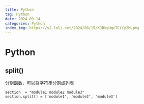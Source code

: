 ```yaml
---
title: Python
tag: Python
date: 2024-09-14
categories: Python
index_img: https://s2.loli.net/2024/08/15/KJRkgUqc7CiYy2M.png
---
```


# Python

## split()

分割函数，可以将字符串分割成列表

```
section  = "module1 module2 module3"
section.split() = ['module1', 'module2', 'module3']
```

